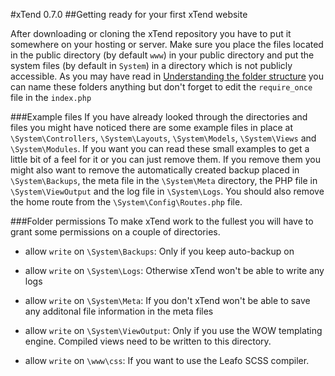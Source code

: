 #xTend 0.7.0
##Getting ready for your first xTend website

After downloading or cloning the xTend repository you have to put it somewhere on your hosting or server.
Make sure you place the files located in the public directory (by default `www`) in your public directory and put the system files (by default in `System`) in a directory which is not publicly accessible. As you may have read in [Understanding the folder structure](/0.7.x/2.%20Understanding%20the%20folder%20structure) you can name these folders anything but don't forget to edit the `require_once` file in the `index.php`

###Example files
If you have already looked through the directories and files you might have noticed there are some example files in place at `\System\Controllers`, `\System\Layouts`, `\System\Models`, `\System\Views` and `\System\Modules`. If you want you can read these small examples to get a little bit of a feel for it or you can just remove them. If you remove them you might also want to remove the automatically created backup placed in `\System\Backups`, the meta file in the `\System\Meta` directory, the PHP file in `\System\ViewOutput` and the log file in `\System\Logs`. You should also remove the home route from the `\System\Config\Routes.php` file.

###Folder permissions
To make xTend work to the fullest you will have to grant some permissions on a couple of directories.  

* allow `write` on `\System\Backups`: Only if you keep auto-backup on  

* allow `write` on `\System\Logs`: Otherwise xTend won't be able to write any logs  

* allow `write` on `\System\Meta`: If you don't xTend won't be able to save any additonal file information in the meta files  

* allow `write` on `\System\ViewOutput`: Only if you use the WOW templating engine. Compiled views need to be written to this directory.  

* allow `write` on `\www\css`: If you want to use the Leafo SCSS compiler.  
